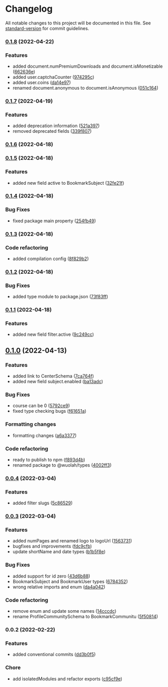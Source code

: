 # Changelog

All notable changes to this project will be documented in this file. See [standard-version](https://github.com/conventional-changelog/standard-version) for commit guidelines.

### [0.1.8](https://github.com/wuolah/types/compare/v0.1.7...v0.1.8) (2022-04-22)


### Features

* added document.numPremiumDownloads and document.isMonetizable ([662636e](https://github.com/wuolah/types/commits/662636ee9ee8cb3821267e9d8bb766e878ee6c24))
* added user.captchaCounter ([974295c](https://github.com/wuolah/types/commits/974295c0db24a825684d6096068afd0d1f355d49))
* added user.coins ([da14e97](https://github.com/wuolah/types/commits/da14e9717d5eb1e4f9adbe6e6bba138b797adde6))
* renamed document.anonymous to document.isAnonymous ([051c164](https://github.com/wuolah/types/commits/051c1645c1b25fc6569a7f9b9839912ee0ba8efa))

### [0.1.7](https://github.com/wuolah/types/compare/v0.1.6...v0.1.7) (2022-04-19)


### Features

* added deprecation information ([521a397](https://github.com/wuolah/types/commits/521a397f96923dc73eb7a8c71331eea2af066631))
* removed deprecated fields ([339f807](https://github.com/wuolah/types/commits/339f807820e4f14d3a708f791e001bec0b98acdb))

### [0.1.6](https://github.com/wuolah/types/compare/v0.1.5...v0.1.6) (2022-04-18)

### [0.1.5](https://github.com/wuolah/types/compare/v0.1.4...v0.1.5) (2022-04-18)


### Features

* added new field active to BookmarkSubject ([32fe21f](https://github.com/wuolah/types/commits/32fe21fc9ddaaf69608e694fe987979499373f8b))

### [0.1.4](https://github.com/wuolah/types/compare/v0.1.3...v0.1.4) (2022-04-18)


### Bug Fixes

* fixed package main property ([254fb49](https://github.com/wuolah/types/commits/254fb493a5fd68e689081a4611e5a705e7c88faa))

### [0.1.3](https://github.com/wuolah/types/compare/v0.1.2...v0.1.3) (2022-04-18)


### Code refactoring

* added compilation config ([8f829b2](https://github.com/wuolah/types/commits/8f829b26828fe2a4740bb6ccd9d44bc773ef2ef2))

### [0.1.2](https://github.com/wuolah/types/compare/v0.1.1...v0.1.2) (2022-04-18)


### Bug Fixes

* added type module to package.json ([73f83ff](https://github.com/wuolah/types/commits/73f83ff382340eb0eb75648211f1de2788841d0f))

### [0.1.1](https://github.com/wuolah/types/compare/v0.1.0...v0.1.1) (2022-04-18)


### Features

* added new field filter.active ([9c249cc](https://github.com/wuolah/types/commits/9c249cc82857e85ef2f102f5280e4bd119c138b3))

## [0.1.0](https://github.com/wuolah/types/compare/v0.0.4...v0.1.0) (2022-04-13)


### Features

* added link to CenterSchema ([7ca764f](https://github.com/wuolah/types/commits/7ca764fddf9afecdde447cd75f7305146dabbafc))
* added new field subject.enabled ([ba13adc](https://github.com/wuolah/types/commits/ba13adcb2ab730752f9af484aa787b856458fb78))


### Bug Fixes

* course can be 0 ([5792ce9](https://github.com/wuolah/types/commits/5792ce980db6a658de3a20564eb25ece9fa98a74))
* fixed type checking bugs ([f61651a](https://github.com/wuolah/types/commits/f61651ac61efe363f690d3731412c690ac3ecb7e))


### Formatting changes

* formatting changes ([a6a3377](https://github.com/wuolah/types/commits/a6a3377140b93efed4d49c9e5dc5ccd489706948))


### Code refactoring

* ready to publish to npm ([f893d4b](https://github.com/wuolah/types/commits/f893d4b1473c436166096151c3eb6d50ecee77d5))
* renamed package to @wuolah/types ([4002ff3](https://github.com/wuolah/types/commits/4002ff30de367bba6acb87273866e22ce24e3e1b))

### [0.0.4](https://github.com/wuolah/types/compare/v0.0.3...v0.0.4) (2022-03-04)


### Features

* added filter slugs ([5c86529](https://github.com/wuolah/types/commits/5c86529a66c873e8001ff529cfbcd91ce64dcd84))

### [0.0.3](https://github.com/wuolah/types/compare/v0.0.2...v0.0.3) (2022-03-04)


### Features

* added numPages and renamed logo to logoUrl ([1563731](https://github.com/wuolah/types/commits/15637319842543d209529b77d6d79b902db1523e))
* bugfixes and improvements ([fdc9cfb](https://github.com/wuolah/types/commits/fdc9cfba47e8a7f69a59aef9a5e0ad3865dd6ed7))
* update shortName and date types ([b1b5f8e](https://github.com/wuolah/types/commits/b1b5f8e6ea9879a4b614f0061649347081bdce48))


### Bug Fixes

* added support for id zero ([43d6b88](https://github.com/wuolah/types/commits/43d6b88628a6f7402b6d3000fe7e5b0c5e4e6922))
* BookmarkSubject and BookmarkUser types ([6784352](https://github.com/wuolah/types/commits/6784352f05252fa58f0b71986d49f8fd6021d660))
* wrong relative imports and enum ([da4a042](https://github.com/wuolah/types/commits/da4a0420785a74eca9e0baf9674ed8fa802ecf87))


### Code refactoring

* remove enum and update some names ([14cccdc](https://github.com/wuolah/types/commits/14cccdc18213515642243bc569de18fffa50d7c1))
* rename ProfileCommunitySchema to BookmarkCommunitu ([5f50814](https://github.com/wuolah/types/commits/5f50814659e784aab1d6282cf0ab7c64bbb23d0f))

### 0.0.2 (2022-02-22)


### Features

* added conventional commits ([dd3b0f5](https://github.com/wuolah/types/commits/dd3b0f55cad9cceff191f1787c6ad7e99070cb44))


### Chore

* add isolatedModules and refactor exports ([c95cf9e](https://github.com/wuolah/types/commits/c95cf9e553ed9b9d472f9dde6c974c9da24539e8))
